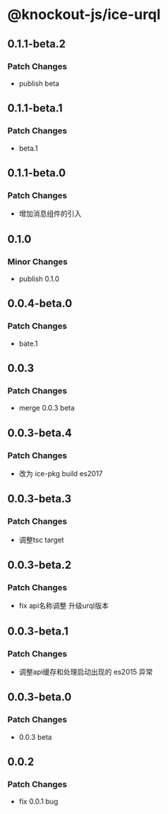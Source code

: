 # @knockout-js/ice-urql

## 0.1.1-beta.2

### Patch Changes

- publish beta

## 0.1.1-beta.1

### Patch Changes

- beta.1

## 0.1.1-beta.0

### Patch Changes

- 增加消息组件的引入

## 0.1.0

### Minor Changes

- publish 0.1.0

## 0.0.4-beta.0

### Patch Changes

- bate.1

## 0.0.3

### Patch Changes

- merge 0.0.3 beta

## 0.0.3-beta.4

### Patch Changes

- 改为 ice-pkg build es2017

## 0.0.3-beta.3

### Patch Changes

- 调整tsc target

## 0.0.3-beta.2

### Patch Changes

- fix api名称调整 升级urql版本

## 0.0.3-beta.1

### Patch Changes

- 调整api缓存和处理启动出现的 es2015 异常

## 0.0.3-beta.0

### Patch Changes

- 0.0.3 beta

## 0.0.2

### Patch Changes

- fix 0.0.1 bug
